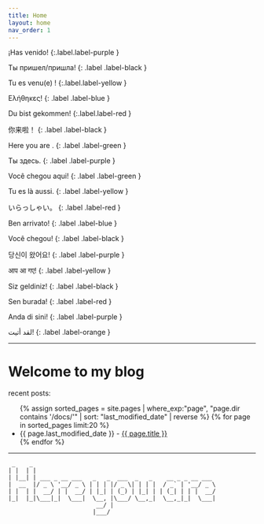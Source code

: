 ```yaml
---
title: Home
layout: home
nav_order: 1
---
```



¡Has venido!
{:.label.label-purple }

Ты пришел/пришла!
{: .label .label-black }

Tu es venu(e) !
{:.label.label-yellow }

Ελήθηκες!
{: .label .label-blue }

Du bist gekommen!
{:.label.label-red }

你来啦！
{: .label .label-black }

Here you are .
{: .label .label-green }

Ты здесь.
{: .label .label-purple }

Você chegou aqui!
{: .label .label-green }

Tu es là aussi.
{: .label .label-yellow }

いらっしゃい。
{: .label .label-red }

Ben arrivato!
{: .label .label-blue }

Você chegou!
{: .label .label-black }

당신이 왔어요!
{: .label .label-purple }

आप आ गए!
{: .label .label-yellow }

Siz geldiniz!
{: .label .label-black }

Sen burada!
{: .label .label-red }

Anda di sini!
{: .label .label-purple }

لقد أتيت!
{: .label .label-orange }



---

# Welcome to my blog

recent posts:

<div class="home-posts">
  <ul>
    {% assign sorted_pages = site.pages | where_exp:"page", "page.dir contains '/docs/'" | sort: "last_modified_date" | reverse %}
    {% for page in sorted_pages limit:20 %}
      <li>{{ page.last_modified_date }} - <a href="/blog{{ page.url }}">{{ page.title }}</a></li>
    {% endfor %}
  </ul>
</div>

--- 

```text
 _    _                                                    
| |  | |                                                   
| |__| | ___ _ __ ___   _   _  ___  _   _    __ _ _ __ ___ 
|  __  |/ _ \ '__/ _ \ | | | |/ _ \| | | |  / _` | '__/ _ \
| |  | |  __/ | |  __/ | |_| | (_) | |_| | | (_| | | |  __/
|_|  |_|\___|_|  \___|  \__, |\___/ \__,_|  \__,_|_|  \___|
                         __/ |                             
                        |___/                                                                           
```



